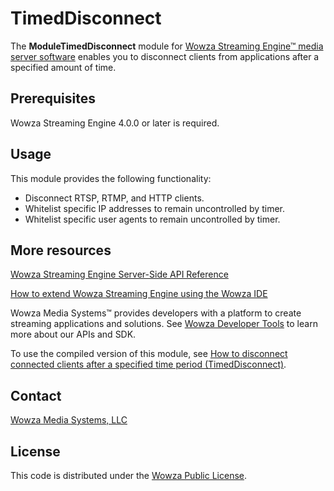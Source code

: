 # TimedDisconnect
The **ModuleTimedDisconnect** module for [Wowza Streaming Engine™ media server software](https://www.wowza.com/products/streaming-engine) enables you to disconnect clients from applications after a specified amount of time.

## Prerequisites
Wowza Streaming Engine 4.0.0 or later is required.

## Usage
This module provides the following functionality:

* Disconnect RTSP, RTMP, and HTTP clients.
* Whitelist specific IP addresses to remain uncontrolled by timer.
* Whitelist specific user agents to remain uncontrolled by timer.

## More resources
[Wowza Streaming Engine Server-Side API Reference](https://www.wowza.com/resources/WowzaStreamingEngine_ServerSideAPI.pdf)

[How to extend Wowza Streaming Engine using the Wowza IDE](https://www.wowza.com/forums/content.php?759-How-to-extend-Wowza-Streaming-Engine-using-the-Wowza-IDE)

Wowza Media Systems™ provides developers with a platform to create streaming applications and solutions. See [Wowza Developer Tools](https://www.wowza.com/resources/developers) to learn more about our APIs and SDK.

To use the compiled version of this module, see [How to disconnect connected clients after a specified time period (TimedDisconnect)](https://www.wowza.com/forums/content.php?589-How-to-disconnect-connected-clients-after-a-specified-time-period-%28ModuleTimedDisconnect%29).

## Contact
[Wowza Media Systems, LLC](https://www.wowza.com/contact)

## License
This code is distributed under the [Wowza Public License](https://github.com/WowzaMediaSystems/wse-plugin-timeddisconnect/blob/master/LICENSE.txt).

